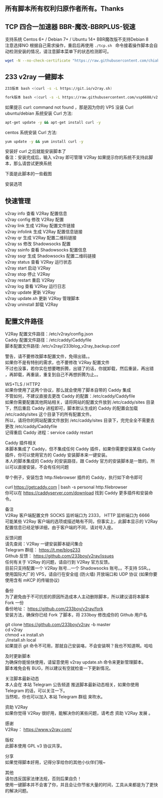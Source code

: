 ## 所有脚本所有权利归原作者所有。Thanks
## TCP 四合一加速器 BBR-魔改-BBRPLUS-锐速  

支持系统
Centos 6+ / Debian 7+ / Ubuntu 14+
BBR魔改版不支持Debian 8  
注意选择NO
根据自己需求操作，重启后再使用 ``` ./tcp.sh  ``` 
命令接着操作脚本会自动检测安装的情况，请注意脚本菜单下的状态检测即可。
 
```bash
wget -N --no-check-certificate "https://raw.githubusercontent.com/chiakge/Linux-NetSpeed/master/tcp.sh"chmod +x tcp.sh 
```
## 233 v2ray 一健脚本  
```bash
233版本 bash <(curl -s -L https://git.io/v2ray.sh)
```
```bash
fork版本 bash <(curl -s -L https://raw.githubusercontent.com/vsp6688/v2ray/master/v2ray.sh)
```
如果提示 curl: command not found ，那是因为你的 VPS 没装 Curl  
ubuntu/debian 系统安装 Curl 方法: 
```bash 
apt-get update -y && apt-get install curl -y
```  
centos 系统安装 Curl 方法:   
```bash 
yum update -y && yum install curl -y
```  
安装好 curl 之后就能安装脚本了  
备注：安装完成后，输入 v2ray 即可管理 V2Ray
如果提示你的系统不支持此脚本，那么请尝试更换系统

下面是此脚本的一些截图

安装选项


## 快速管理  
v2ray info 查看 V2Ray 配置信息  
v2ray config 修改 V2Ray 配置  
v2ray link 生成 V2Ray 配置文件链接  
v2ray infolink 生成 V2Ray 配置信息链接  
v2ray qr 生成 V2Ray 配置二维码链接  
v2ray ss 修改 Shadowsocks 配置  
v2ray ssinfo 查看 Shadowsocks 配置信息  
v2ray ssqr 生成 Shadowsocks 配置二维码链接  
v2ray status 查看 V2Ray 运行状态  
v2ray start 启动 V2Ray  
v2ray stop 停止 V2Ray  
v2ray restart 重启 V2Ray  
v2ray log 查看 V2Ray 运行日志  
v2ray update 更新 V2Ray  
v2ray update.sh 更新 V2Ray 管理脚本  
v2ray uninstall 卸载 V2Ray  

## 配置文件路径  
V2Ray 配置文件路径：/etc/v2ray/config.json  
Caddy 配置文件路径：/etc/caddy/Caddyfile  
脚本配置文件路径: /etc/v2ray/233blog_v2ray_backup.conf  

警告，请不要修改脚本配置文件，免得出错。。  
如果你不是有特别的需求，也不要修改 V2Ray 配置文件  
不过也没事，若你实在想要瞎折腾，出错了的话，你就卸载，然后重装，再出错 ，再卸载，再重装，重复到自己不再想折腾为止。。  

WS+TLS / HTTP2  
如果你使用了这两个协议，那么就会使用了脚本自带的 Caddy 集成  
不管如何，不建议直接去更改 Caddy 的配置：/etc/caddy/Caddyfile  
如果你需要配置其他网站相关，请将网站的配置文件放到 /etc/caddy/sites 目录下，然后重启 Caddy 进程即可，脚本默认生成的 Caddy 的配置会加载   /etc/caddy/sites 这个目录下的所有配置文件。  
所以，请将你的网站配置文件放到 /etc/caddy/sites 目录下，完完全全不需要去更改 /etc/caddy/Caddyfile  
记得重启 Caddy 进程：service caddy restart  

Caddy 插件相关  
本脚本集成了 Caddy，但不集成任何 Caddy 插件，如果你需要安装某些 Caddy 插件，你可以使用官方的 Caddy 安装脚本来一键安装。  
本人的脚本集成的 Caddy 的安装路径，跟 Caddy 官方的安装脚本是一致的。所以可以直接安装，不会有任何问题  

举个例子，安装包含 http.filebrowser 插件的 Caddy，执行如下命令即可  

curl https://getcaddy.com | bash -s personal http.filebrowser  
你可以在 https://caddyserver.com/download 找到 Caddy 更多插件和安装命令。  

备注  
V2Ray 客户端配置文件 SOCKS 监听端口为 2333， HTTP 监听端口为 6666  
可能某些 V2Ray 客户端的选项或描述略有不同，但事实上，此脚本显示的 V2Ray 配置信息已经足够详细，由于客户端的不同，请对号入座。  

反馈问题  
请先查阅：V2Ray 一键安装脚本疑问集合  
Telegram 群组： https://t.me/blog233   
Github 反馈： https://github.com/233boy/v2ray/issues   
任何有关于 V2Ray 的问题，请自行到 V2Ray 官方反馈。  
目前只支持配置一个 V2Ray 账号…一个 Shadowsocks 账号。。不支持 SSR。。  
使用国际大厂的 VPS，请自行在安全组 (防火墙) 开放端口和 UDP 协议 (如果你要使用含有 mKCP 的传输协议)  

备份  
为了避免由于不可抗拒的原因所造成本人主动删除脚本，所以建议请将本脚本 Fork 一份  
备份地址： https://github.com/233boy/v2ray/fork   
安装方法，确保你已经 Fork 了脚本，将 233boy 修改成你的 Github 用户名  

git clone https://github.com/233boy/v2ray -b master  
cd v2ray  
chmod +x install.sh  
./install.sh local  
如果提示 git 命令不可用，那就自己安装咯，不会安装啊？我也不知道啊。哈哈  

及时更新脚本  
为确保你能愉快使用，请留意使用 v2ray update.sh 命令来更新管理脚本。  
脚本难免会有 BUG，所以建议有空就检查一下更新情况。  

关注脚本最新动态  
本人会在 本站 Telegram 公告频道 推送脚本最新动态相关，如果你使用 Telegram 的话，可以关注一下。  
当然啦，你也可以加入 本站 Telegram 群组 来吹水。  

资助 V2Ray  
如果你觉得 V2Ray 很好用，能解决你的某些问题，请考虑 资助 V2Ray 发展 。  

感谢  
V2Ray： https://www.v2ray.com/  

版权  
此脚本使用 GPL v3 协议共享。  

分享  
如果觉得脚本好用，记得分享给你的其他小伙伴们哦~  

其他  
请勿违反国家法律法规，否则后果自负！  
使用一键脚本并不会害了你，并且会让你节省大量的时间，工具从来都是为了更快的解决问题。  
